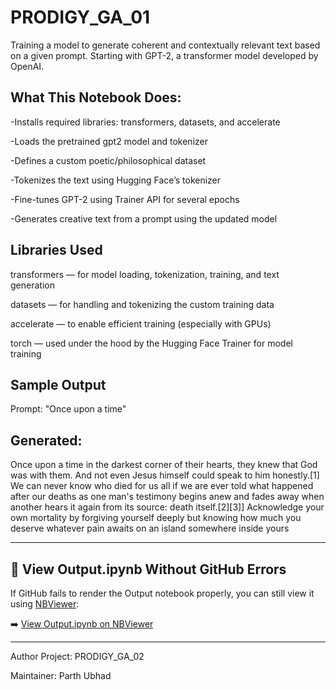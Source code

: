 # PRODIGY_GA_01
Training a model to generate coherent and contextually relevant text based on a given prompt. Starting with GPT-2, a transformer model developed by OpenAI.

## What This Notebook Does:
 
-Installs required libraries: transformers, datasets, and accelerate

-Loads the pretrained gpt2 model and tokenizer

-Defines a custom poetic/philosophical dataset

-Tokenizes the text using Hugging Face’s tokenizer

-Fine-tunes GPT-2 using Trainer API for several epochs

-Generates creative text from a prompt using the updated model


## Libraries Used

 transformers — for model loading, tokenization, training, and text generation

 datasets — for handling and tokenizing the custom training data

 accelerate — to enable efficient training (especially with GPUs)

 torch — used under the hood by the Hugging Face Trainer for model training

## Sample Output
Prompt: "Once upon a time"

## Generated:  
Once upon a time in the darkest corner of their hearts, they knew that God was with them. And not even Jesus himself could speak to him honestly.[1]
We can never know who died for us all if we are ever told what happened after our deaths as one man's testimony begins anew and fades away when another hears it again from its source: death itself.[2][3]] Acknowledge your own mortality by forgiving yourself deeply but knowing how much you deserve whatever pain awaits on an island somewhere inside yours
 
---

## 📄 View Output.ipynb Without GitHub Errors

If GitHub fails to render the Output notebook properly, you can still view it using [NBViewer](https://nbviewer.org):


➡️ [View Output.ipynb on NBViewer](https://nbviewer.org/github/Parth-349/PRODIGY_GA_01/blob/main/Output.ipynb)

---

Author
Project: PRODIGY_GA_02

Maintainer: Parth Ubhad






